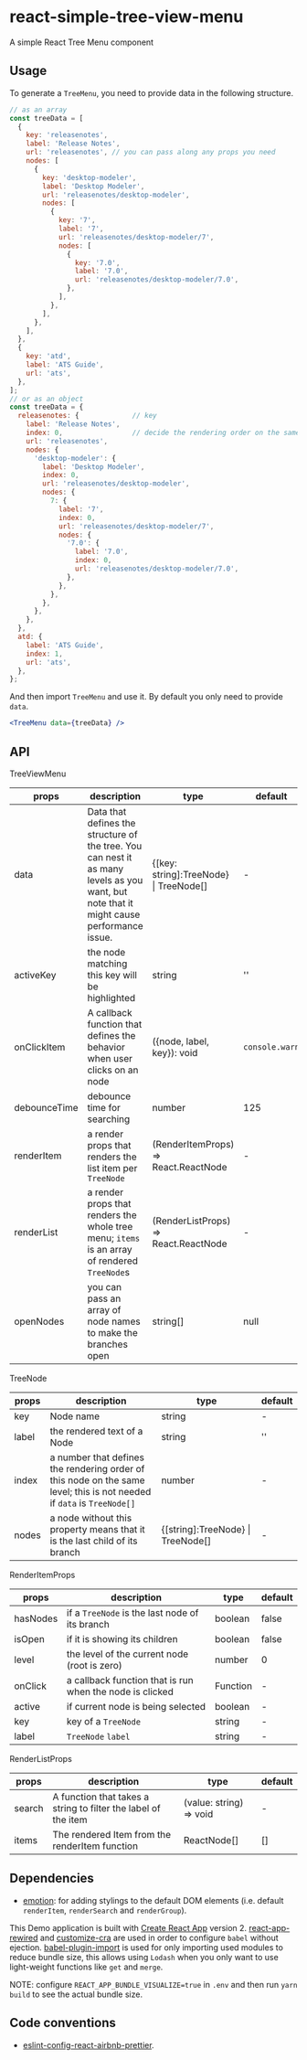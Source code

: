 # react-simple-tree-view-menu

A simple React Tree Menu component

## Usage

To generate a `TreeMenu`, you need to provide data in the following structure.

```javascript
// as an array
const treeData = [
  {
    key: 'releasenotes',
    label: 'Release Notes',
    url: 'releasenotes', // you can pass along any props you need
    nodes: [
      {
        key: 'desktop-modeler',
        label: 'Desktop Modeler',
        url: 'releasenotes/desktop-modeler',
        nodes: [
          {
            key: '7',
            label: '7',
            url: 'releasenotes/desktop-modeler/7',
            nodes: [
              {
                key: '7.0',
                label: '7.0',
                url: 'releasenotes/desktop-modeler/7.0',
              },
            ],
          },
        ],
      },
    ],
  },
  {
    key: 'atd',
    label: 'ATS Guide',
    url: 'ats',
  },
];
// or as an object
const treeData = {
  releasenotes: {             // key
    label: 'Release Notes',
    index: 0,                 // decide the rendering order on the same level
    url: 'releasenotes',
    nodes: {
      'desktop-modeler': {
        label: 'Desktop Modeler',
        index: 0,
        url: 'releasenotes/desktop-modeler',
        nodes: {
          7: {
            label: '7',
            index: 0,
            url: 'releasenotes/desktop-modeler/7',
            nodes: {
              '7.0': {
                label: '7.0',
                index: 0,
                url: 'releasenotes/desktop-modeler/7.0',
              },
            },
          },
        },
      },
    },
  },
  atd: {
    label: 'ATS Guide',
    index: 1,
    url: 'ats',
  },
};

```

And then import `TreeMenu` and use it. By default you only need to provide `data`.

```jsx
<TreeMenu data={treeData} />
```

## API

TreeViewMenu

| props        | description                                                                                                                              | type                                   | default        |
| ------------ | ---------------------------------------------------------------------------------------------------------------------------------------- | -------------------------------------- | -------------- |
| data         | Data that defines the structure of the tree. You can nest it as many levels as you want, but note that it might cause performance issue. | {[key: string]:TreeNode} \| TreeNode[] | -              |
| activeKey    | the node matching this key will be highlighted                                                                                           | string                                 | ''             |
| onClickItem  | A callback function that defines the behavior when user clicks on an node                                                                | ({node, label, key}): void             | `console.warn` |
| debounceTime | debounce time for searching                                                                                                              | number                                 | 125            |
| renderItem   | a render props that renders the list item per `TreeNode`                                                                                 | (RenderItemProps) => React.ReactNode   | -              |
| renderList   | a render props that renders the whole tree menu; `items` is an array of rendered `TreeNode`s                                             | (RenderListProps) => React.ReactNode   | -              |
| openNodes    | you can pass an array of node names to make the branches open                                                                            | string[]                               | null           |

TreeNode

| props | description                                                                                                            | type                              | default |
| ----- | ---------------------------------------------------------------------------------------------------------------------- | --------------------------------- | ------- |
| key   | Node name                                                                                                              | string                            | -       |
| label | the rendered text of a Node                                                                                            | string                            | ''      |
| index | a number that defines the rendering order of this node on the same level; this is not needed if `data` is `TreeNode[]` | number                            | -       |
| nodes | a node without this property means that it is the last child of its branch                                             | {[string]:TreeNode} \| TreeNode[] | -       |

RenderItemProps

| props    | description                                              | type     | default |
| -------- | -------------------------------------------------------- | -------- | ------- |
| hasNodes | if a `TreeNode` is the last node of its branch           | boolean  | false   |
| isOpen   | if it is showing its children                            | boolean  | false   |
| level    | the level of the current node (root is zero)             | number   | 0       |
| onClick  | a callback function that is run when the node is clicked | Function | -       |
| active   | if current node is being selected                        | boolean  | -       |
| key      | key of a `TreeNode`                                      | string   | -       |
| label    | `TreeNode` `label`                                       | string   | -       |

RenderListProps

| props  | description                                                    | type                    | default |
| ------ | -------------------------------------------------------------- | ----------------------- | ------- |
| search | A function that takes a string to filter the label of the item | (value: string) => void | -       |
| items  | The rendered Item from the renderItem function                 | ReactNode[]             | []      |

## Dependencies

- [emotion](https://emotion.sh/): for adding stylings to the default DOM elements (i.e. default `renderItem`, `renderSearch` and `renderGroup`).

This Demo application is built with [Create React App](https://github.com/facebook/create-react-app) version 2. [react-app-rewired](https://github.com/timarney/react-app-rewired) and [customize-cra](https://github.com/arackaf/customize-cra) are used in order to configure `babel` without ejection. [babel-plugin-import](https://github.com/ant-design/babel-plugin-import) is used for only importing used modules to reduce bundle size, this allows using `Lodash` when you only want to use light-weight functions like `get` and `merge`.

NOTE: configure `REACT_APP_BUNDLE_VISUALIZE=true` in `.env` and then run `yarn build` to see the actual bundle size.

## Code conventions

- [eslint-config-react-airbnb-prettier](https://github.com/iannbing/eslint-config-react-airbnb-prettier).
